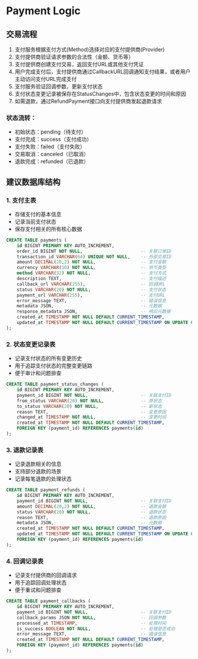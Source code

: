 # Payment Logic

## 交易流程

1. 支付服务根据支付方式(Method)选择对应的支付提供商(Provider)
2. 支付提供商验证请求参数的合法性（金额、货币等）
3. 支付提供商创建支付交易，返回支付URL或其他支付凭证
4. 用户完成支付后，支付提供商通过CallbackURL回调通知支付结果，或者用户主动访问支付URL完成支付
5. 支付服务验证回调参数，更新支付状态
6. 支付状态变更记录被保存在StatusChanges中，包含状态变更的时间和原因
7. 如需退款，通过RefundPayment接口向支付提供商发起退款请求

### 状态流转：
- 初始状态：pending（待支付）
- 支付完成：success（支付成功）
- 支付失败：failed（支付失败）
- 交易取消：canceled（已取消）
- 退款完成：refunded（已退款）


## 建议数据库结构

### 1. 支付主表
- 存储支付的基本信息
- 记录当前支付状态
- 保存支付相关的所有核心数据
```sql
CREATE TABLE payments (
    id BIGINT PRIMARY KEY AUTO_INCREMENT,
    order_id BIGINT NOT NULL,                      -- 关联订单ID
    transaction_id VARCHAR(64) UNIQUE NOT NULL,    -- 外部交易ID
    amount DECIMAL(20,2) NOT NULL,                 -- 支付金额
    currency VARCHAR(10) NOT NULL,                 -- 货币类型
    method VARCHAR(32) NOT NULL,                   -- 支付方式
    description TEXT,                              -- 支付描述
    callback_url VARCHAR(255),                     -- 回调URL
    status VARCHAR(20) NOT NULL,                   -- 支付状态
    payment_url VARCHAR(255),                      -- 支付URL
    error_message TEXT,                            -- 错误信息
    metadata JSON,                                 -- 元数据
    response_metadata JSON,                        -- 响应元数据
    created_at TIMESTAMP NOT NULL DEFAULT CURRENT_TIMESTAMP,
    updated_at TIMESTAMP NOT NULL DEFAULT CURRENT_TIMESTAMP ON UPDATE CURRENT_TIMESTAMP
);
```

### 2. 状态变更记录表
- 记录支付状态的所有变更历史
- 用于追踪支付状态的完整变更链路
- 便于审计和问题排查
```sql
CREATE TABLE payment_status_changes (
    id BIGINT PRIMARY KEY AUTO_INCREMENT,
    payment_id BIGINT NOT NULL,                    -- 关联支付ID
    from_status VARCHAR(20) NOT NULL,              -- 原状态
    to_status VARCHAR(20) NOT NULL,                -- 新状态
    reason TEXT,                                   -- 变更原因
    changed_at TIMESTAMP NOT NULL,                 -- 变更时间
    created_at TIMESTAMP NOT NULL DEFAULT CURRENT_TIMESTAMP,
    FOREIGN KEY (payment_id) REFERENCES payments(id)
);
```

### 3. 退款记录表
- 记录退款相关的信息
- 支持部分退款的场景
- 记录每笔退款的处理状态
```sql  
CREATE TABLE payment_refunds (
    id BIGINT PRIMARY KEY AUTO_INCREMENT,
    payment_id BIGINT NOT NULL,                    -- 关联支付ID
    amount DECIMAL(20,2) NOT NULL,                 -- 退款金额
    status VARCHAR(20) NOT NULL,                   -- 退款状态
    reason TEXT,                                   -- 退款原因
    metadata JSON,                                 -- 元数据
    created_at TIMESTAMP NOT NULL DEFAULT CURRENT_TIMESTAMP,
    updated_at TIMESTAMP NOT NULL DEFAULT CURRENT_TIMESTAMP ON UPDATE CURRENT_TIMESTAMP,
    FOREIGN KEY (payment_id) REFERENCES payments(id)
);
```

### 4. 回调记录表
- 记录支付提供商的回调请求
- 用于追踪回调处理状态
- 便于重试和问题排查
```sql  
CREATE TABLE payment_callbacks (
    id BIGINT PRIMARY KEY AUTO_INCREMENT,
    payment_id BIGINT NOT NULL,                    -- 关联支付ID
    callback_params JSON NOT NULL,                 -- 回调参数
    processed_at TIMESTAMP,                        -- 处理时间
    is_success BOOLEAN NOT NULL,                   -- 处理是否成功
    error_message TEXT,                            -- 错误信息
    created_at TIMESTAMP NOT NULL DEFAULT CURRENT_TIMESTAMP,
    FOREIGN KEY (payment_id) REFERENCES payments(id)
);
```
